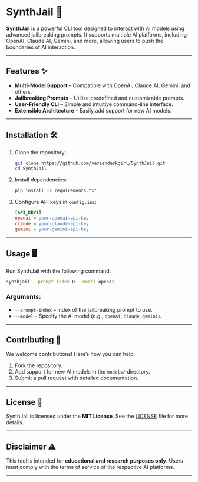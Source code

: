 # SynthJail 🚀

**SynthJail** is a powerful CLI tool designed to interact with AI models using advanced jailbreaking prompts. It supports multiple AI platforms, including OpenAI, Claude AI, Gemini, and more, allowing users to push the boundaries of AI interaction.

---

## Features ✨
- **Multi-Model Support** – Compatible with OpenAI, Claude AI, Gemini, and others.
- **Jailbreaking Prompts** – Utilize predefined and customizable prompts.
- **User-Friendly CLI** – Simple and intuitive command-line interface.
- **Extensible Architecture** – Easily add support for new AI models.

---

## Installation 🛠️

1. Clone the repository:
   ```bash
   git clone https://github.com/variendarkgirl/SynthJail.git
   cd SynthJail
   ```

2. Install dependencies:
   ```bash
   pip install -r requirements.txt
   ```

3. Configure API keys in `config.ini`:
   ```ini
   [API_KEYS]
   openai = your-openai-api-key
   claude = your-claude-api-key
   gemini = your-gemini-api-key
   ```

---

## Usage 🖥️

Run SynthJail with the following command:
```bash
synthjail --prompt-index 0 --model openai
```

### Arguments:
- `--prompt-index` – Index of the jailbreaking prompt to use.
- `--model` – Specify the AI model (e.g., `openai`, `claude`, `gemini`).

---

## Contributing 🤖

We welcome contributions! Here’s how you can help:
1. Fork the repository.
2. Add support for new AI models in the `models/` directory.
3. Submit a pull request with detailed documentation.

---

## License 📜

SynthJail is licensed under the **MIT License**. See the [LICENSE](LICENSE) file for more details.

---

## Disclaimer ⚠️

This tool is intended for **educational and research purposes only**. Users must comply with the terms of service of the respective AI platforms.

---

